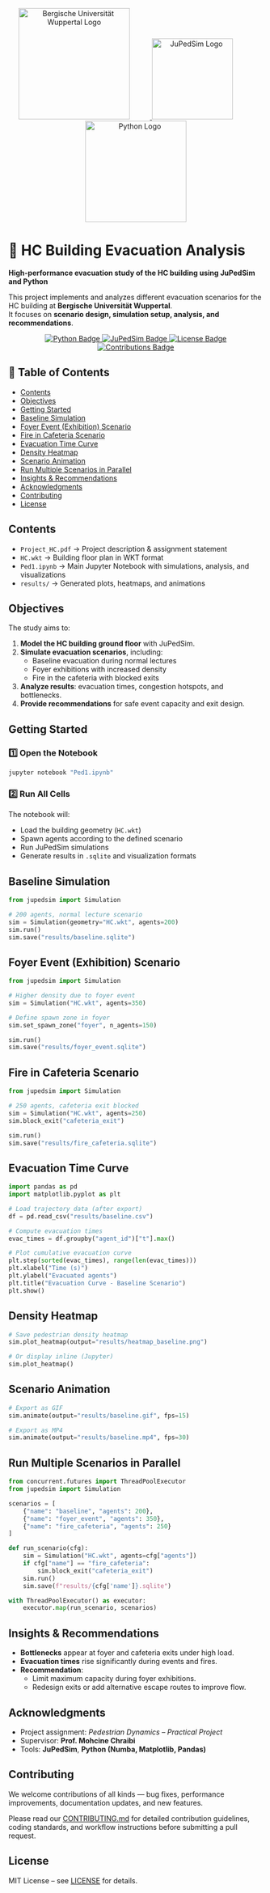 <p align="center">
  <a href="https://www.uni-wuppertal.de/en/">
    <img src="figures/buw_logo_official.svg" alt="Bergische Universität Wuppertal Logo" width="220" style="margin-right: 40px;">
  </a>
  <a href="https://www.jupedsim.org/">
    <img src="https://www.jupedsim.org/stable/_static/jupedsim.svg" alt="JuPedSim Logo" width="160" style="margin-right: 40px;">
  </a>
  <a href="https://www.python.org/">
    <img src="https://www.python.org/static/community_logos/python-logo-master-v3-TM.png" alt="Python Logo" width="200">
  </a>
</p>

# 🏫 HC Building Evacuation Analysis

**High-performance evacuation study of the HC building using JuPedSim and Python**  

This project implements and analyzes different evacuation scenarios for the HC building at **Bergische Universität Wuppertal**.  
It focuses on **scenario design, simulation setup, analysis, and recommendations**.

<p align="center">
  <a href="https://www.python.org/">
    <img src="https://img.shields.io/badge/Python-3.8%2B-blue.svg" alt="Python Badge">
  </a>
  <a href="https://www.jupedsim.org/">
    <img src="https://img.shields.io/badge/JuPedSim-0.2.0-green.svg" alt="JuPedSim Badge">
  </a>
  <a href="LICENSE">
    <img src="https://img.shields.io/badge/License-MIT-yellow.svg" alt="License Badge">
  </a>
  <a href="CONTRIBUTING.md">
    <img src="https://img.shields.io/badge/Contributions-Welcome-orange.svg" alt="Contributions Badge">
  </a>
</p>


## 📑 Table of Contents
- [Contents](#-contents)  
- [Objectives](#-objectives)  
- [Getting Started](#-getting-started)  
- [Baseline Simulation](#-baseline-simulation)  
- [Foyer Event (Exhibition) Scenario](#-foyer-event-exhibition-scenario)  
- [Fire in Cafeteria Scenario](#-fire-in-cafeteria-scenario)  
- [Evacuation Time Curve](#-evacuation-time-curve)  
- [Density Heatmap](#-density-heatmap)  
- [Scenario Animation](#-scenario-animation)  
- [Run Multiple Scenarios in Parallel](#-run-multiple-scenarios-in-parallel)  
- [Insights & Recommendations](#-insights--recommendations)  
- [Acknowledgments](#-acknowledgments)
- [Contributing](#-contributing)  
- [License](#-license) 


## Contents
- `Project_HC.pdf` → Project description & assignment statement  
- `HC.wkt` → Building floor plan in WKT format  
- `Ped1.ipynb` → Main Jupyter Notebook with simulations, analysis, and visualizations  
- `results/` → Generated plots, heatmaps, and animations  

## Objectives
The study aims to:
1. **Model the HC building ground floor** with JuPedSim.  
2. **Simulate evacuation scenarios**, including:
   - Baseline evacuation during normal lectures  
   - Foyer exhibitions with increased density  
   - Fire in the cafeteria with blocked exits  
3. **Analyze results**: evacuation times, congestion hotspots, and bottlenecks.  
4. **Provide recommendations** for safe event capacity and exit design.  

## Getting Started
### 1️⃣ Open the Notebook
```bash
jupyter notebook "Ped1.ipynb"
```
### 2️⃣ Run All Cells

The notebook will:
- Load the building geometry (`HC.wkt`)  
- Spawn agents according to the defined scenario  
- Run JuPedSim simulations  
- Generate results in `.sqlite` and visualization formats

## Baseline Simulation

```python
from jupedsim import Simulation

# 200 agents, normal lecture scenario
sim = Simulation(geometry="HC.wkt", agents=200)
sim.run()
sim.save("results/baseline.sqlite")
```

## Foyer Event (Exhibition) Scenario

```python
from jupedsim import Simulation

# Higher density due to foyer event
sim = Simulation("HC.wkt", agents=350)

# Define spawn zone in foyer
sim.set_spawn_zone("foyer", n_agents=150)

sim.run()
sim.save("results/foyer_event.sqlite")
```

## Fire in Cafeteria Scenario
```python
from jupedsim import Simulation

# 250 agents, cafeteria exit blocked
sim = Simulation("HC.wkt", agents=250)
sim.block_exit("cafeteria_exit")

sim.run()
sim.save("results/fire_cafeteria.sqlite")
```

## Evacuation Time Curve
```python
import pandas as pd
import matplotlib.pyplot as plt

# Load trajectory data (after export)
df = pd.read_csv("results/baseline.csv")

# Compute evacuation times
evac_times = df.groupby("agent_id")["t"].max()

# Plot cumulative evacuation curve
plt.step(sorted(evac_times), range(len(evac_times)))
plt.xlabel("Time (s)")
plt.ylabel("Evacuated agents")
plt.title("Evacuation Curve - Baseline Scenario")
plt.show()
```

## Density Heatmap
```python
# Save pedestrian density heatmap
sim.plot_heatmap(output="results/heatmap_baseline.png")

# Or display inline (Jupyter)
sim.plot_heatmap()
```

## Scenario Animation
```python
# Export as GIF
sim.animate(output="results/baseline.gif", fps=15)

# Export as MP4
sim.animate(output="results/baseline.mp4", fps=30)
```
## Run Multiple Scenarios in Parallel
```python
from concurrent.futures import ThreadPoolExecutor
from jupedsim import Simulation

scenarios = [
    {"name": "baseline", "agents": 200},
    {"name": "foyer_event", "agents": 350},
    {"name": "fire_cafeteria", "agents": 250}
]

def run_scenario(cfg):
    sim = Simulation("HC.wkt", agents=cfg["agents"])
    if cfg["name"] == "fire_cafeteria":
        sim.block_exit("cafeteria_exit")
    sim.run()
    sim.save(f"results/{cfg['name']}.sqlite")

with ThreadPoolExecutor() as executor:
    executor.map(run_scenario, scenarios)
```

## Insights & Recommendations
- **Bottlenecks** appear at foyer and cafeteria exits under high load.  
- **Evacuation times** rise significantly during events and fires.  
- **Recommendation**:  
  - Limit maximum capacity during foyer exhibitions.  
  - Redesign exits or add alternative escape routes to improve flow.  
## Acknowledgments
- Project assignment: *Pedestrian Dynamics – Practical Project*  
- Supervisor: **Prof. Mohcine Chraibi**  
- Tools: **JuPedSim**, **Python (Numba, Matplotlib, Pandas)**  

## Contributing

We welcome contributions of all kinds — bug fixes, performance improvements, documentation updates, and new features.

Please read our [CONTRIBUTING.md](CONTRIBUTING.md) for detailed contribution guidelines, coding standards, and workflow instructions before submitting a pull request.

## License
MIT License – see [LICENSE](LICENSE) for details.

